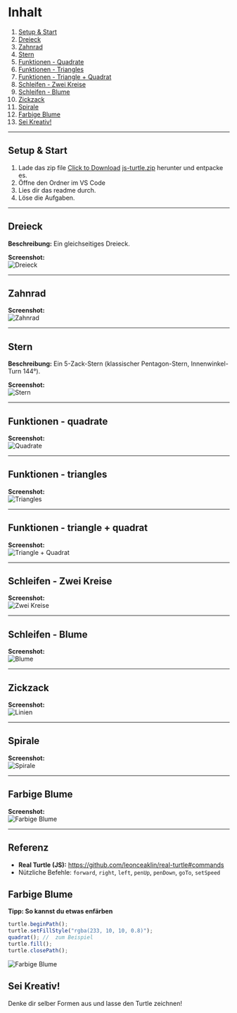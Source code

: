 # Inhalt

1. [Setup & Start](#setup--start)
2. [Dreieck](#dreieck)
3. [Zahnrad](#zahnrad)
4. [Stern](#stern)
5. [Funktionen - Quadrate](#funktionen---quadrate)
6. [Funktionen - Triangles](#funktionen---triangles)
7. [Funktionen - Triangle + Quadrat](#funktionen---triangle--quadrat)
8. [Schleifen - Zwei Kreise](#schleifen---zwei-kreise)
9. [Schleifen - Blume](#schleifen---blume)
10. [Zickzack](#zickzack)
11. [Spirale](#spirale)
12. [Farbige Blume](#farbige-blume)
13. [Sei Kreativ!](#sei-kreativ)

---

## Setup & Start

1. Lade das zip file <a href="../js-turtle.zip" download>Click to Download</a> [js-turtle.zip](../js-turtle.zip) herunter und entpacke es.
2. Öffne den Ordner im VS Code
3. Lies dir das readme durch.
4. Löse die Aufgaben.

---

## Dreieck

**Beschreibung:** Ein gleichseitiges Dreieck.

**Screenshot:**  
![Dreieck](images/dreieck.png)

---

## Zahnrad

**Screenshot:**  
![Zahnrad](images/zahnrad.png)

---

## Stern

**Beschreibung:** Ein 5-Zack-Stern (klassischer Pentagon-Stern, Innenwinkel-Turn 144°).

**Screenshot:**  
![Stern](images/stern.png)

---

## Funktionen - quadrate

**Screenshot:**  
![Quadrate](images/funktionen-quadrate.png)

---

## Funktionen - triangles

**Screenshot:**  
![Triangles](images/funktionen-triangles.png)

---

## Funktionen - triangle + quadrat

**Screenshot:**  
![Triangle + Quadrat](images/funktionen-triangle+quadrat.png)

---

## Schleifen - Zwei Kreise

**Screenshot:**  
![Zwei Kreise](images/schleifen-zwei-kreise.png)

---

## Schleifen - Blume

**Screenshot:**  
![Blume](images/schleifen-blume.png)

---

## Zickzack

**Screenshot:**  
![Linien](images/zickzack.png)

---

## Spirale

**Screenshot:**  
![Spirale](images/spirale.png)

---

## Farbige Blume

**Screenshot:**  
![Farbige Blume](images/farbige-blume.png)

---

## Referenz

- **Real Turtle (JS):** https://github.com/leonceaklin/real-turtle#commands
- Nützliche Befehle: `forward`, `right`, `left`, `penUp`, `penDown`, `goTo`, `setSpeed`


## Farbige Blume

**Tipp: So kannst du etwas enfärben**

```javascript
turtle.beginPath();
turtle.setFillStyle("rgba(233, 10, 10, 0.8)");
quadrat(); //  zum Beispiel
turtle.fill();
turtle.closePath();
```

![Farbige Blume](images/farbige-blume.png)

## Sei Kreativ!

Denke dir selber Formen aus und lasse den Turtle zeichnen!
